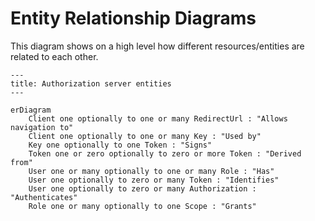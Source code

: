 # Entity Relationship Diagrams

This diagram shows on a high level how different resources/entities are related to each other.

```mermaid
---
title: Authorization server entities
---

erDiagram
    Client one optionally to one or many RedirectUrl : "Allows navigation to"
    Client one optionally to one or many Key : "Used by"
    Key one optionally to one Token : "Signs"
    Token one or zero optionally to zero or more Token : "Derived from"
    User one or many optionally to one or many Role : "Has"
    User one optionally to zero or many Token : "Identifies"
    User one optionally to zero or many Authorization : "Authenticates"
    Role one or many optionally to one Scope : "Grants"
```
